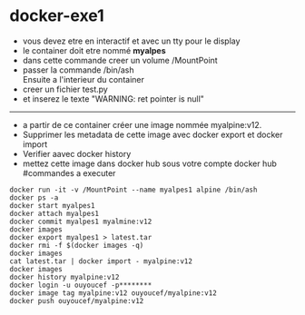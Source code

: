 # docker-exe1
* vous devez etre en interactif et avec un tty pour le display
* le container doit etre nommé **myalpes**
* dans cette commande creer un volume /MountPoint
* passer la commande /bin/ash   
  Ensuite a l'interieur du container
* creer un fichier test.py
* et inserez le texte  "WARNING: ret pointer is null"
---
* a partir de ce container créer une image nommée  myalpine:v12.
* Supprimer les metadata de cette image avec docker export et docker import
* Verifier aavec docker history
* mettez cette image dans docker hub sous votre compte docker hub
#commandes a executer 
```shell
docker run -it -v /MountPoint --name myalpes1 alpine /bin/ash
docker ps -a
docker start myalpes1
docker attach myalpes1
docker commit myalpes1 myalmine:v12
docker images 
docker export myalpes1 > latest.tar 
docker rmi -f $(docker images -q)
docker images 
cat latest.tar | docker import - myalpine:v12
docker images 
docker history myalpine:v12
docker login -u ouyoucef -p********
docker image tag myalpine:v12 ouyoucef/myalpine:v12
docker push ouyoucef/myalpine:v12
```



